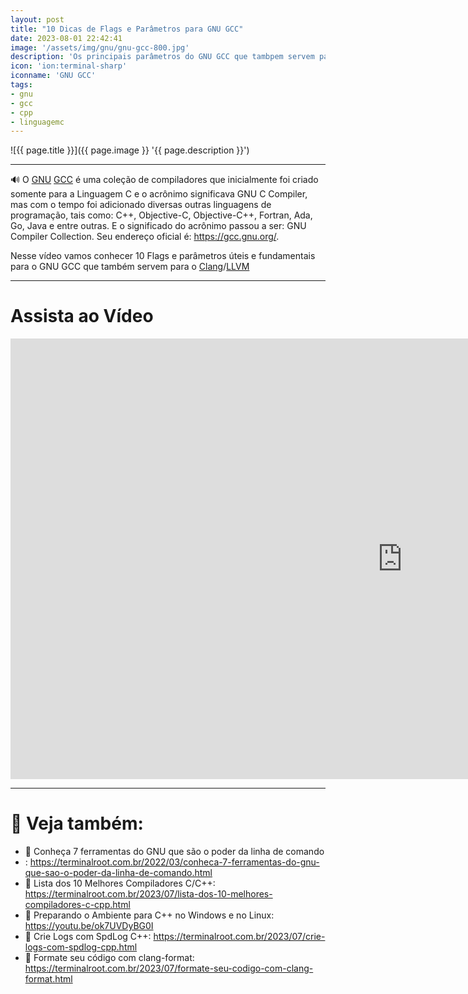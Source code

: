 ```yaml
---
layout: post
title: "10 Dicas de Flags e Parâmetros para GNU GCC"
date: 2023-08-01 22:42:41
image: '/assets/img/gnu/gnu-gcc-800.jpg'
description: 'Os principais parâmetros do GNU GCC que tambpem servem para o Clang/LLVM.'
icon: 'ion:terminal-sharp'
iconname: 'GNU GCC'
tags:
- gnu
- gcc
- cpp
- linguagemc
---
```


![{{ page.title }}]({{ page.image }} '{{ page.description }}')

---

🔊 O [GNU](https://terminalroot.com.br/tags#gnu) [GCC](https://terminalroot.com.br/tags#gcc) é uma coleção de compiladores que inicialmente foi criado somente para a Linguagem C e o acrônimo significava GNU C Compiler, mas com o tempo foi adicionado diversas outras linguagens de programação, tais como: C++, Objective-C, Objective-C++, Fortran, Ada, Go, Java e entre outras. E o significado do acrônimo passou a ser: GNU Compiler Collection. Seu endereço oficial é: <https://gcc.gnu.org/>.

Nesse vídeo vamos conhecer 10 Flags e parâmetros úteis e fundamentais para o GNU GCC que também servem para o [Clang](https://terminalroot.com.br/tags#clang)/[LLVM](https://terminalroot.com.br/tags#llvm)

---

# Assista ao Vídeo

<iframe width="1253" height="705" src="https://www.youtube.com/embed/zubG6uH--Io" title="YouTube video player" frameborder="0" allow="accelerometer; autoplay; clipboard-write; encrypted-media; gyroscope; picture-in-picture" allowfullscreen></iframe>

---

# 👀 Veja também:
+ 🔗 Conheça 7 ferramentas do GNU que são o poder da linha de comando
+ : <https://terminalroot.com.br/2022/03/conheca-7-ferramentas-do-gnu-que-sao-o-poder-da-linha-de-comando.html>
+ 🔗 Lista dos 10 Melhores Compiladores C/C++: <https://terminalroot.com.br/2023/07/lista-dos-10-melhores-compiladores-c-cpp.html>
+ 🔗 Preparando o Ambiente para C++ no Windows e no Linux: <https://youtu.be/ok7UVDyBG0I>
+ 🔗 Crie Logs com SpdLog C++: <https://terminalroot.com.br/2023/07/crie-logs-com-spdlog-cpp.html>
+ 🔗 Formate seu código com clang-format: <https://terminalroot.com.br/2023/07/formate-seu-codigo-com-clang-format.html>




